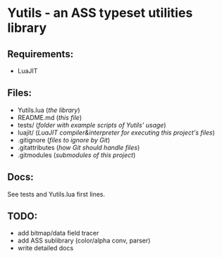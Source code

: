 Yutils - an ASS typeset utilities library
=========================================
Requirements:
-------------
* LuaJIT

Files:
------
* Yutils.lua (*the library*)
* README.md (*this file*)
* tests/ (*folder with example scripts of Yutils' usage*)
* luajit/ (*LuaJIT compiler&interpreter for executing this project's files*)
* .gitignore (*files to ignore by Git*)
* .gitattributes (*how Git should handle files*)
* .gitmodules (*submodules of this project*)

Docs:
-----
See tests and Yutils.lua first lines.

TODO:
-----
* add bitmap/data field tracer
* add ASS sublibrary (color/alpha conv, parser)
* write detailed docs
